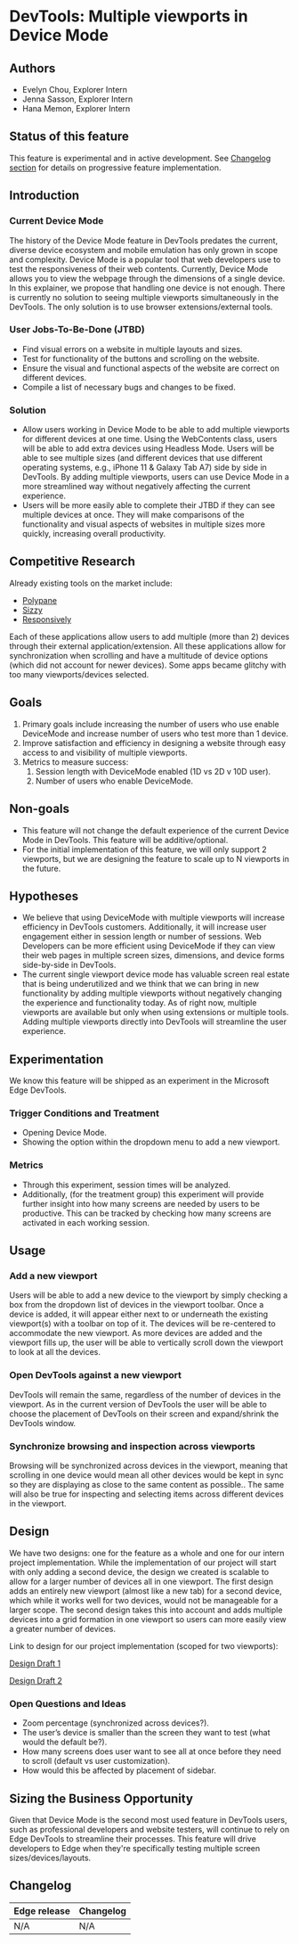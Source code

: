 # DevTools: Multiple viewports in Device Mode

## Authors

- Evelyn Chou, Explorer Intern
- Jenna Sasson, Explorer Intern
- Hana Memon, Explorer Intern

## Status of this feature

This feature is experimental and in active development. See [Changelog section](#changelog) for details on progressive feature implementation.

## Introduction

### Current Device Mode

The history of the Device Mode feature in DevTools predates the current, diverse device ecosystem and mobile emulation has only grown in scope and complexity. Device Mode is a popular tool that web developers use to test the responsiveness of their web contents. Currently, Device Mode allows you to view the webpage through the dimensions of a single device. In this explainer, we propose that handling one device is not enough. There is currently no solution to seeing multiple viewports simultaneously in the DevTools. The only solution is to use browser extensions/external tools.

### User Jobs-To-Be-Done (JTBD)

- Find visual errors on a website in multiple layouts and sizes.
- Test for functionality of the buttons and scrolling on the website.
- Ensure the visual and functional aspects of the website are correct on different devices.
- Compile a list of necessary bugs and changes to be fixed.

### Solution

- Allow users working in Device Mode to be able to add multiple viewports for different devices at one time. Using the WebContents class, users will be able to add extra devices using Headless Mode. Users will be able to see multiple sizes (and different devices that use different operating systems, e.g., iPhone 11 & Galaxy Tab A7) side by side in DevTools. By adding multiple viewports, users can use Device Mode in a more streamlined way without negatively affecting the current experience.
- Users will be more easily able to complete their JTBD if they can see multiple devices at once. They will make comparisons of the functionality and visual aspects of websites in multiple sizes more quickly, increasing overall productivity.
  
## Competitive Research

Already existing tools on the market include:

- [Polypane](https://polypane.app/)
- [Sizzy](http://sizzy.co/)
- [Responsively](https://responsively.app/)

Each of these applications allow users to add multiple (more than 2) devices through their external application/extension. All these applications allow for synchronization when scrolling and have a multitude of device options (which did not account for newer devices). Some apps became glitchy with too many viewports/devices selected.

## Goals

1. Primary goals include increasing the number of users who use enable DeviceMode and increase number of users who test more than 1 device.
1. Improve satisfaction and efficiency in designing a website through easy access to and visibility of multiple viewports.
1. Metrics to measure success:
    1. Session length with DeviceMode enabled (1D vs 2D v 10D user).
    1. Number of users who enable DeviceMode.

## Non-goals

- This feature will not change the default experience of the current Device Mode in DevTools. This feature will be additive/optional.
- For the initial implementation of this feature, we will only support 2 viewports, but we are designing the feature to scale up to N viewports in the future.

## Hypotheses

- We believe that using DeviceMode with multiple viewports will increase efficiency in DevTools customers. Additionally, it will increase user engagement either in session length or number of sessions. Web Developers can be more efficient using DeviceMode if they can view their web pages in multiple screen sizes, dimensions, and device forms side-by-side in DevTools. 
- The current single viewport device mode has valuable screen real estate that is being underutilized and we think that we can bring in new functionality by adding multiple viewports without negatively changing the experience and functionality today. As of right now, multiple viewports are available but only when using extensions or multiple tools. Adding multiple viewports directly into DevTools will streamline the user experience.

## Experimentation

We know this feature will be shipped as an experiment in the Microsoft Edge DevTools.

### Trigger Conditions and Treatment

- Opening Device Mode.
- Showing the option within the dropdown menu to add a new viewport.

### Metrics

- Through this experiment, session times will be analyzed.
- Additionally, (for the treatment group) this experiment will provide further insight into how many screens are needed by users to be productive. This can be tracked by checking how many screens are activated in each working session.

## Usage

### Add a new viewport

Users will be able to add a new device to the viewport by simply checking a box from the dropdown list of devices in the viewport toolbar. Once a device is added, it will appear either next to or underneath the existing viewport(s) with a toolbar on top of it. The devices will be re-centered to accommodate the new viewport. As more devices are added and the viewport fills up, the user will be able to vertically scroll down the viewport to look at all the devices.

### Open DevTools against a new viewport

DevTools will remain the same, regardless of the number of devices in the viewport. As in the current version of DevTools the user will be able to choose the placement of DevTools on their screen and expand/shrink the DevTools window.

### Synchronize browsing and inspection across viewports

Browsing will be synchronized across devices in the viewport, meaning that scrolling in one device would mean all other devices would be kept in sync so they are displaying as close to the same content as possible.. The same will also be true for inspecting and selecting items across different devices in the viewport.

## Design

We have two designs: one for the feature as a whole and one for our intern project implementation. While the implementation of our project will start with only adding a second device, the design we created is scalable to allow for a larger number of devices all in one viewport. The first design adds an entirely new viewport (almost like a new tab) for a second device, which while it works well for two devices, would not be manageable for a larger scope. The second design takes this into account and adds multiple devices into a grid formation in one viewport so users can more easily view a greater number of devices.

Link to design for our project implementation (scoped for two viewports): 

[Design Draft 1](#https://microsoft-my.sharepoint.com/:b:/p/t-hanamemon/Ef3fIWdbAHpLigegfGOgx_IBmWO8e6FayqVmvkjALdJwiw?e=tmLd9C)

[Design Draft 2](#https://microsoft-my.sharepoint.com/:b:/p/t-evelynchou/ESm5uGXiKZ5KmAgAXnTuTlsBO0llV8PjQa5_VkAHZB3aVg?e=OQ6Kgh)

### Open Questions and Ideas

- Zoom percentage (synchronized across devices?).
- The user’s device is smaller than the screen they want to test (what would the default be?).
- How many screens does user want to see all at once before they need to scroll (default vs user customization).
- How would this be affected by placement of sidebar.

## Sizing the Business Opportunity

Given that Device Mode is the second most used feature in DevTools users, such as professional developers and website testers, will continue to rely on Edge DevTools to streamline their processes. This feature will drive developers to Edge when they're specifically testing multiple screen sizes/devices/layouts.

## Changelog

| Edge release | Changelog                                               |
|--------------|---------------------------------------------------------|
| N/A          | N/A                                                     |
